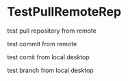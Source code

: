 # TestPullRemoteRep
test pull repository from remote

test commit from remote

test comit from local desktop

test branch from local desktop